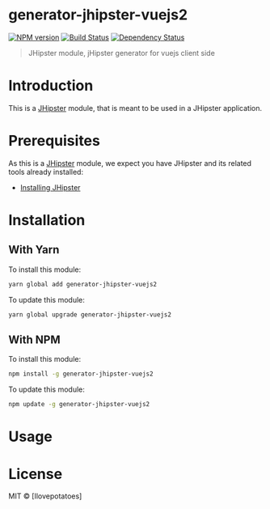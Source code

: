# generator-jhipster-vuejs2
[![NPM version][npm-image]][npm-url] [![Build Status][travis-image]][travis-url] [![Dependency Status][daviddm-image]][daviddm-url]
> JHipster module, jHipster generator for vuejs client side

# Introduction

This is a [JHipster](http://jhipster.github.io/) module, that is meant to be used in a JHipster application.

# Prerequisites

As this is a [JHipster](http://jhipster.github.io/) module, we expect you have JHipster and its related tools already installed:

- [Installing JHipster](https://jhipster.github.io/installation.html)

# Installation

## With Yarn

To install this module:

```bash
yarn global add generator-jhipster-vuejs2
```

To update this module:

```bash
yarn global upgrade generator-jhipster-vuejs2
```

## With NPM

To install this module:

```bash
npm install -g generator-jhipster-vuejs2
```

To update this module:

```bash
npm update -g generator-jhipster-vuejs2
```

# Usage

# License

MIT © [Ilovepotatoes]


[npm-image]: https://img.shields.io/npm/v/generator-jhipster-vuejs.svg
[npm-url]: https://npmjs.org/package/generator-jhipster-vuejs
[travis-image]: https://travis-ci.org/pengiundev/generator-jhipster-vuejs.svg?branch=master
[travis-url]: https://travis-ci.org/pengiundev/generator-jhipster-vuejs
[daviddm-image]: https://david-dm.org/pengiundev/generator-jhipster-vuejs.svg?theme=shields.io
[daviddm-url]: https://david-dm.org/pengiundev/generator-jhipster-vuejs
